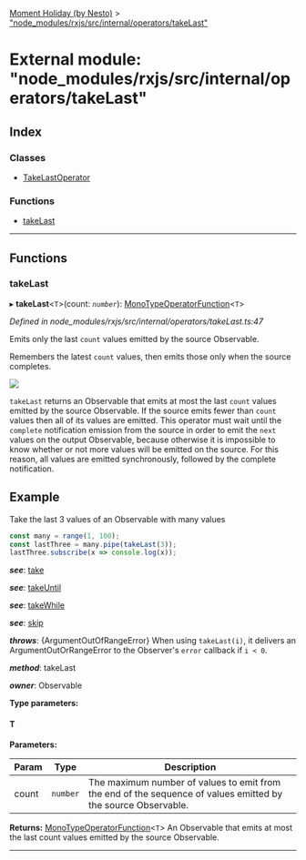 [Moment Holiday (by Nesto)](../README.md) > ["node_modules/rxjs/src/internal/operators/takeLast"](../modules/_node_modules_rxjs_src_internal_operators_takelast_.md)

# External module: "node_modules/rxjs/src/internal/operators/takeLast"

## Index

### Classes

* [TakeLastOperator](../classes/_node_modules_rxjs_src_internal_operators_takelast_.takelastoperator.md)

### Functions

* [takeLast](_node_modules_rxjs_src_internal_operators_takelast_.md#takelast)

---

## Functions

<a id="takelast"></a>

###  takeLast

▸ **takeLast**<`T`>(count: *`number`*): [MonoTypeOperatorFunction](../interfaces/_node_modules_rxjs_src_internal_types_.monotypeoperatorfunction.md)<`T`>

*Defined in node_modules/rxjs/src/internal/operators/takeLast.ts:47*

Emits only the last `count` values emitted by the source Observable.

Remembers the latest `count` values, then emits those only when the source completes.

![](takeLast.png)

`takeLast` returns an Observable that emits at most the last `count` values emitted by the source Observable. If the source emits fewer than `count` values then all of its values are emitted. This operator must wait until the `complete` notification emission from the source in order to emit the `next` values on the output Observable, because otherwise it is impossible to know whether or not more values will be emitted on the source. For this reason, all values are emitted synchronously, followed by the complete notification.

Example
-------

Take the last 3 values of an Observable with many values

```javascript
const many = range(1, 100);
const lastThree = many.pipe(takeLast(3));
lastThree.subscribe(x => console.log(x));
```
*__see__*: [take](_node_modules_rxjs_src_internal_operators_take_.md#take)

*__see__*: [takeUntil](_node_modules_rxjs_src_internal_operators_takeuntil_.md#takeuntil)

*__see__*: [takeWhile](_node_modules_rxjs_src_internal_operators_takewhile_.md#takewhile)

*__see__*: [skip](_node_modules_rxjs_src_internal_operators_skip_.md#skip)

*__throws__*: {ArgumentOutOfRangeError} When using `takeLast(i)`, it delivers an ArgumentOutOrRangeError to the Observer's `error` callback if `i < 0`.

*__method__*: takeLast

*__owner__*: Observable

**Type parameters:**

#### T 
**Parameters:**

| Param | Type | Description |
| ------ | ------ | ------ |
| count | `number` |  The maximum number of values to emit from the end of the sequence of values emitted by the source Observable. |

**Returns:** [MonoTypeOperatorFunction](../interfaces/_node_modules_rxjs_src_internal_types_.monotypeoperatorfunction.md)<`T`>
An Observable that emits at most the last count
values emitted by the source Observable.

___

